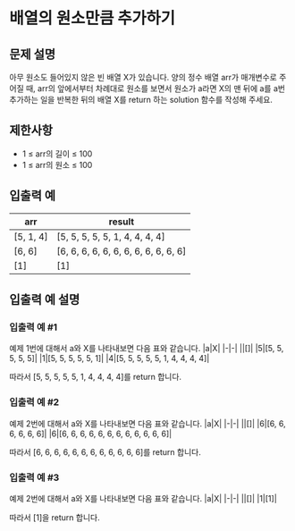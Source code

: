 # 배열의 원소만큼 추가하기


## 문제 설명
아무 원소도 들어있지 않은 빈 배열 X가 있습니다. 양의 정수 배열 arr가 매개변수로 주어질 때, arr의 앞에서부터 차례대로 원소를 보면서 원소가 a라면 X의 맨 뒤에 a를 a번 추가하는 일을 반복한 뒤의 배열 X를 return 하는 solution 함수를 작성해 주세요.

## 제한사항
- 1 ≤ arr의 길이 ≤ 100
- 1 ≤ arr의 원소 ≤ 100

## 입출력 예
|arr|result|
|-|-|
|[5, 1, 4]|[5, 5, 5, 5, 5, 1, 4, 4, 4, 4]|
|[6, 6]|[6, 6, 6, 6, 6, 6, 6, 6, 6, 6, 6, 6]|
|[1]|[1]|

## 입출력 예 설명

### 입출력 예 #1
예제 1번에 대해서 a와 X를 나타내보면 다음 표와 같습니다.
|a|X|
|-|-|
||[]|
|5|[5, 5, 5, 5, 5]|
|1|[5, 5, 5, 5, 5, 1]|
|4|[5, 5, 5, 5, 5, 1, 4, 4, 4, 4]|

따라서 [5, 5, 5, 5, 5, 1, 4, 4, 4, 4]를 return 합니다.

### 입출력 예 #2
예제 2번에 대해서 a와 X를 나타내보면 다음 표와 같습니다.
|a|X|
|-|-|
||[]|
|6|[6, 6, 6, 6, 6, 6]|
|6|[6, 6, 6, 6, 6, 6, 6, 6, 6, 6, 6, 6]|

따라서 [6, 6, 6, 6, 6, 6, 6, 6, 6, 6, 6, 6]를 return 합니다.

### 입출력 예 #3
예제 2번에 대해서 a와 X를 나타내보면 다음 표와 같습니다.
|a|X|
|-|-|
||[]|
|1|[1]|

따라서 [1]을 return 합니다.